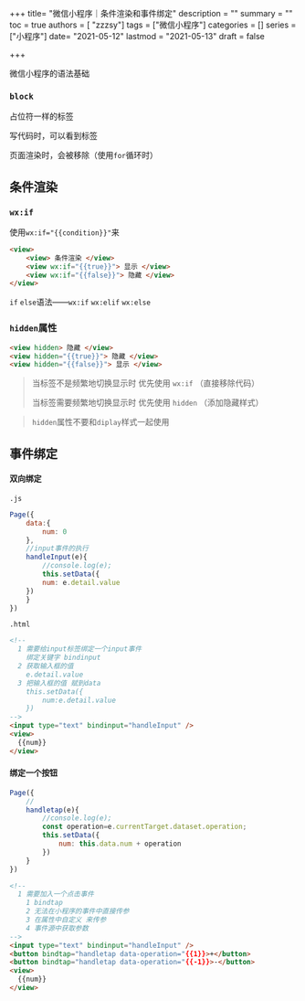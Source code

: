 

+++
title= "微信小程序｜条件渲染和事件绑定"
description = ""
summary = ""
toc = true
authors = [ "zzzsy"]
tags = ["微信小程序"]
categories = []
series = ["小程序"]
date= "2021-05-12"
lastmod = "2021-05-13"
draft = false

+++

微信小程序的语法基础

<!--more-->

### `block`

占位符一样的标签

写代码时，可以看到标签

页面渲染时，会被移除（使用`for`循环时）

## 条件渲染

### `wx:if`

使用`wx:if="{{condition}}"`来

```html
<view> 
    <view> 条件渲染 </view>
    <view wx:if="{{true}}"> 显示 </view>
    <view wx:if="{{false}}"> 隐藏 </view>
</view>
```

`if`  `else`语法——`wx:if` `wx:elif` `wx:else`

### `hidden`属性

```html
<view hidden> 隐藏 </view>
<view hidden="{{true}}"> 隐藏 </view>
<view hidden="{{false}}"> 显示 </view>
```



> 当标签不是频繁地切换显示时 优先使用 `wx:if` （直接移除代码）
>
> 当标签需要频繁地切换显示时 优先使用 `hidden` （添加隐藏样式）

> `hidden`属性不要和`diplay`样式一起使用



## 事件绑定

#### 双向绑定

`.js`

```js
Page({
    data:{
        num: 0
    },
    //input事件的执行
    handleInput(e){
        //console.log(e);
        this.setData({
        num: e.detail.value
    })
    }
})
```

`.html`

```html
<!--
  1 需要给input标签绑定一个input事件
    绑定关键字 bindinput
  2 获取输入框的值
    e.detail.value
  3 把输入框的值 赋到data
    this.setData({
        num:e.detail.value
    })
-->
<input type="text" bindinput="handleInput" />
<view>  
  {{num}}
</view>
```

#### 绑定一个按钮

```js
Page({
    //
    handletap(e){
        //console.log(e);
        const operation=e.currentTarget.dataset.operation;
        this.setData({
            num: this.data.num + operation
        })
    }
})
```

```html
<!--
  1 需要加入一个点击事件
    1 bindtap
    2 无法在小程序的事件中直接传参
    3 在属性中自定义 来传参
    4 事件源中获取参数
-->
<input type="text" bindinput="handleInput" />
<button bindtap="handletap data-operation="{{1}}>+</button>
<button bindtap="handletap data-operation="{{-1}}>-</button>
<view>  
  {{num}}
</view>
```


